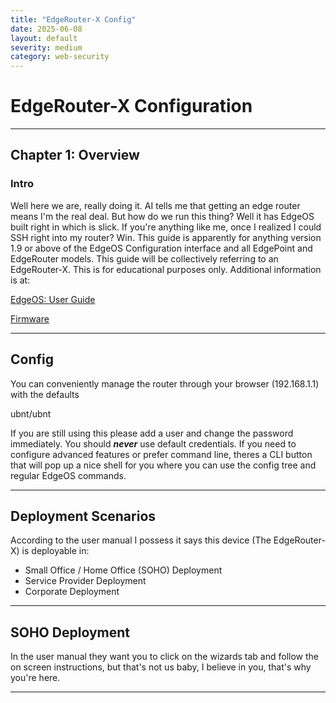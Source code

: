 ```yaml
---
title: "EdgeRouter-X Config"
date: 2025-06-08
layout: default
severity: medium
category: web-security
---
```

# EdgeRouter-X Configuration
---

## Chapter 1: Overview
### Intro

Well here we are, really doing it. AI tells me that getting an edge router means I'm the real deal. But how do we
run this thing? Well it has EdgeOS built right in which is slick. If you're anything like me, once I realized I could 
SSH right into my router? Win. This guide is apparently for anything version 1.9 or above of the EdgeOS Configuration
interface and all EdgePoint and EdgeRouter models. This guide will be collectively referring to an EdgeRouter-X.
This is for educational purposes only.
Additional information is at:


[EdgeOS: User Guide](https://dl.ubnt.com/guides/edgemax/EdgeOS_UG.pdf)


[Firmware](http://documentation.ubnt.com/edgemax)

---

## Config
You can conveniently manage the router through your browser (192.168.1.1) with the defaults

ubnt/ubnt

If you are still using this please add a user and change the password immediately. You should ***never*** use 
default credentials. If you need to configure advanced features or prefer command line, theres a CLI button that
will pop up a nice shell for you where you can use the config tree and regular EdgeOS commands.

---

## Deployment Scenarios

According to the user manual I possess it says this device (The EdgeRouter-X) is deployable in: 

- Small Office / Home Office (SOHO) Deployment
- Service Provider Deployment
- Corporate Deployment

---

## SOHO Deployment

In the user manual they want you to click on the wizards tab and follow the on screen instructions, but that's not us
baby, I believe in you, that's why you're here.

---

